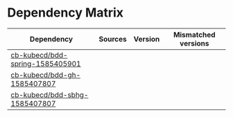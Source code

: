 # Dependency Matrix

Dependency | Sources | Version | Mismatched versions
---------- | ------- | ------- | -------------------
[cb-kubecd/bdd-spring-1585405901](https://github.com/cb-kubecd/bdd-spring-1585405901.git) |  | []() | 
[cb-kubecd/bdd-gh-1585407807](https://github.com/cb-kubecd/bdd-gh-1585407807.git) |  | []() | 
[cb-kubecd/bdd-sbhg-1585407807](https://github.com/cb-kubecd/bdd-sbhg-1585407807.git) |  | []() | 
